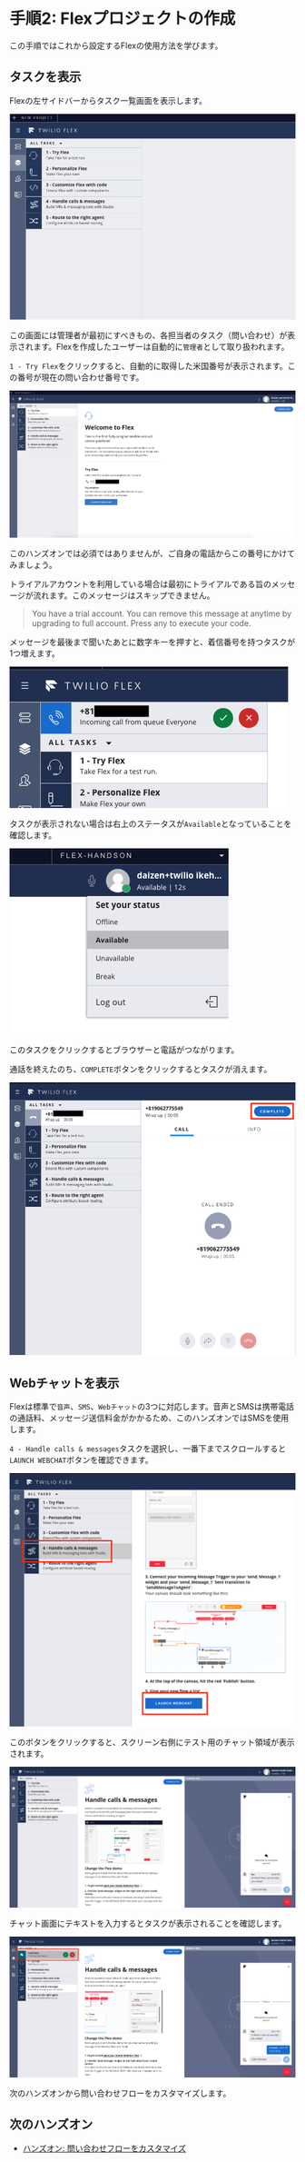 #  手順2: Flexプロジェクトの作成

この手順ではこれから設定するFlexの使用方法を学びます。

## タスクを表示

Flexの左サイドバーからタスク一覧画面を表示します。

![Flex - Task pane](../assets/01-Task-pane.png)

この画面には管理者が最初にすべきもの、各担当者のタスク（問い合わせ）が表示されます。Flexを作成したユーザーは自動的に`管理者`として取り扱われます。

`1 - Try Flex`をクリックすると、自動的に取得した米国番号が表示されます。この番号が現在の問い合わせ番号です。

![Flex - Try Flex screen](../assets/01-Flex-StartScreen.png)

このハンズオンでは必須ではありませんが、ご自身の電話からこの番号にかけてみましょう。

トライアルアカウントを利用している場合は最初にトライアルである旨のメッセージが流れます。このメッセージはスキップできません。

> You have a trial account. You can remove this message at anytime by upgrading to full account. Press any to execute your code.

メッセージを最後まで聞いたあとに数字キーを押すと、着信番号を持つタスクが1つ増えます。

![Flex - incoming calls](../assets/01-Incoming-Call.png)

タスクが表示されない場合は右上のステータスが`Available`となっていることを確認します。

![Flex - agent status](../assets/01-Agent-Status.png)

このタスクをクリックするとブラウザーと電話がつながります。

通話を終えたのち、`COMPLETE`ボタンをクリックするとタスクが消えます。

![Flex - agent - complete call](../assets/01-Task-complete.png)

## Webチャットを表示

Flexは標準で`音声`、`SMS`、`Webチャット`の3つに対応します。音声とSMSは携帯電話の通話料、メッセージ送信料金がかかるため、このハンズオンではSMSを使用します。

`4 - Handle calls & messages`タスクを選択し、一番下までスクロールすると`LAUNCH WEBCHAT`ボタンを確認できます。

![Flex - Launch Web Chat](../assets/01-Web-Chat-Launch.png)

このボタンをクリックすると、スクリーン右側にテスト用のチャット領域が表示されます。

![Flex - Web Chat Area](../assets/01-Web-Chat.png)

チャット画面にテキストを入力するとタスクが表示されることを確認します。

![Flex - Chat Task](../assets/01-Web-Chat-Task.png)

次のハンズオンから問い合わせフローをカスタマイズします。

## 次のハンズオン

- [ハンズオン: 問い合わせフローをカスタマイズ](../02-Customize-Chat-Flow/00-Overview.md)